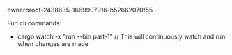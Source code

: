 ownerproof-2438635-1669907916-b52662070f55

Fun cli commands:

- cargo watch -x "run --bin part-1" // This will continuously watch and run when changes are made
